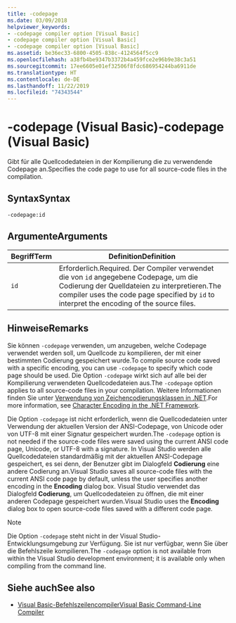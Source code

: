 ```yaml
---
title: -codepage
ms.date: 03/09/2018
helpviewer_keywords:
- -codepage compiler option [Visual Basic]
- codepage compiler option [Visual Basic]
- -codepage compiler option [Visual Basic]
ms.assetid: be36ec33-6800-4505-838c-4124564f5cc9
ms.openlocfilehash: a38fb4be9347b3372b4a459fce2e96b9e38c3a51
ms.sourcegitcommit: 17ee6605e01ef32506f8fdc686954244ba6911de
ms.translationtype: HT
ms.contentlocale: de-DE
ms.lasthandoff: 11/22/2019
ms.locfileid: "74343544"
---
```

# <a name="-codepage-visual-basic"></a><span data-ttu-id="6dab8-102">-codepage (Visual Basic)</span><span class="sxs-lookup"><span data-stu-id="6dab8-102">-codepage (Visual Basic)</span></span>
<span data-ttu-id="6dab8-103">Gibt für alle Quellcodedateien in der Kompilierung die zu verwendende Codepage an.</span><span class="sxs-lookup"><span data-stu-id="6dab8-103">Specifies the code page to use for all source-code files in the compilation.</span></span>  
  
## <a name="syntax"></a><span data-ttu-id="6dab8-104">Syntax</span><span class="sxs-lookup"><span data-stu-id="6dab8-104">Syntax</span></span>  
  
```console  
-codepage:id  
```  
  
## <a name="arguments"></a><span data-ttu-id="6dab8-105">Argumente</span><span class="sxs-lookup"><span data-stu-id="6dab8-105">Arguments</span></span>  
  
|<span data-ttu-id="6dab8-106">Begriff</span><span class="sxs-lookup"><span data-stu-id="6dab8-106">Term</span></span>|<span data-ttu-id="6dab8-107">Definition</span><span class="sxs-lookup"><span data-stu-id="6dab8-107">Definition</span></span>|  
|---|---|  
|`id`|<span data-ttu-id="6dab8-108">Erforderlich.</span><span class="sxs-lookup"><span data-stu-id="6dab8-108">Required.</span></span> <span data-ttu-id="6dab8-109">Der Compiler verwendet die von `id` angegebene Codepage, um die Codierung der Quelldateien zu interpretieren.</span><span class="sxs-lookup"><span data-stu-id="6dab8-109">The compiler uses the code page specified by `id` to interpret the encoding of the source files.</span></span>|  
  
## <a name="remarks"></a><span data-ttu-id="6dab8-110">Hinweise</span><span class="sxs-lookup"><span data-stu-id="6dab8-110">Remarks</span></span>  
 <span data-ttu-id="6dab8-111">Sie können `-codepage` verwenden, um anzugeben, welche Codepage verwendet werden soll, um Quellcode zu kompilieren, der mit einer bestimmten Codierung gespeichert wurde.</span><span class="sxs-lookup"><span data-stu-id="6dab8-111">To compile source code saved with a specific encoding, you can use `-codepage` to specify which code page should be used.</span></span> <span data-ttu-id="6dab8-112">Die Option `-codepage` wirkt sich auf alle bei der Kompilierung verwendeten Quellcodedateien aus.</span><span class="sxs-lookup"><span data-stu-id="6dab8-112">The `-codepage` option applies to all source-code files in your compilation.</span></span> <span data-ttu-id="6dab8-113">Weitere Informationen finden Sie unter [Verwendung von Zeichencodierungsklassen in .NET](../../../standard/base-types/character-encoding.md).</span><span class="sxs-lookup"><span data-stu-id="6dab8-113">For more information, see [Character Encoding in the .NET Framework](../../../standard/base-types/character-encoding.md).</span></span>  
  
 <span data-ttu-id="6dab8-114">Die Option `-codepage` ist nicht erforderlich, wenn die Quellcodedateien unter Verwendung der aktuellen Version der ANSI-Codepage, von Unicode oder von UTF-8 mit einer Signatur gespeichert wurden.</span><span class="sxs-lookup"><span data-stu-id="6dab8-114">The `-codepage` option is not needed if the source-code files were saved using the current ANSI code page, Unicode, or UTF-8 with a signature.</span></span> <span data-ttu-id="6dab8-115">In Visual Studio werden alle Quellcodedateien standardmäßig mit der aktuellen ANSI-Codepage gespeichert, es sei denn, der Benutzer gibt im Dialogfeld **Codierung** eine andere Codierung an.</span><span class="sxs-lookup"><span data-stu-id="6dab8-115">Visual Studio saves all source-code files with the current ANSI code page by default, unless the user specifies another encoding in the **Encoding** dialog box.</span></span> <span data-ttu-id="6dab8-116">Visual Studio verwendet das Dialogfeld **Codierung**, um Quellcodedateien zu öffnen, die mit einer anderen Codepage gespeichert wurden.</span><span class="sxs-lookup"><span data-stu-id="6dab8-116">Visual Studio uses the **Encoding** dialog box to open source-code files saved with a different code page.</span></span>  
  
> [!NOTE]
> <span data-ttu-id="6dab8-117">Die Option `-codepage` steht nicht in der Visual Studio-Entwicklungsumgebung zur Verfügung. Sie ist nur verfügbar, wenn Sie über die Befehlszeile kompilieren.</span><span class="sxs-lookup"><span data-stu-id="6dab8-117">The `-codepage` option is not available from within the Visual Studio development environment; it is available only when compiling from the command line.</span></span>  
  
## <a name="see-also"></a><span data-ttu-id="6dab8-118">Siehe auch</span><span class="sxs-lookup"><span data-stu-id="6dab8-118">See also</span></span>

- [<span data-ttu-id="6dab8-119">Visual Basic-Befehlszeilencompiler</span><span class="sxs-lookup"><span data-stu-id="6dab8-119">Visual Basic Command-Line Compiler</span></span>](../../../visual-basic/reference/command-line-compiler/index.md)
